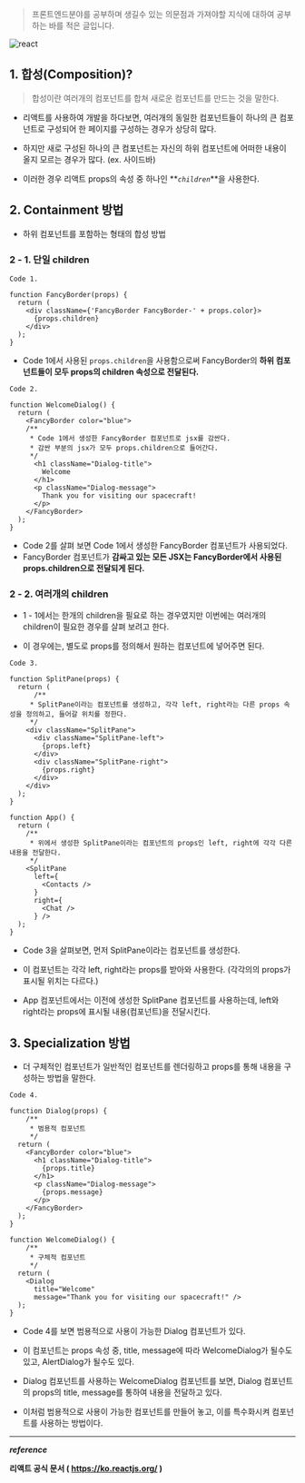 > 프론트엔드분야를 공부하며 생길수 있는 의문점과 가져야할 지식에 대하여 공부하는 바를 적은 글입니다.

![react](https://velog.velcdn.com/images/cnffjd95/post/74975bdb-7603-49d5-9e50-a9c9d8329843/image.png)

## 1. 합성(Composition)?

> 합성이란 여러개의 컴포넌트를 합쳐 새로운 컴포넌트를 만드는 것을 말한다.

- 리액트를 사용하여 개발을 하다보면, 여러개의 동일한 컴포넌트들이 하나의 큰 컴포넌트로 구성되어 한 페이지를 구성하는 경우가 상당히 많다.

- 하지만 새로 구성된 하나의 큰 컴포넌트는 자신의 하위 컴포넌트에 어떠한 내용이 올지 모르는 경우가 많다. (ex. 사이드바)

- 이러한 경우 리액트 props의 속성 중 하나인 **_`children`_**을 사용한다.

## 2. Containment 방법

- 하위 컴포넌트를 포함하는 형태의 합성 방법

### 2 - 1. 단일 children

```
Code 1.

function FancyBorder(props) {
  return (
    <div className={'FancyBorder FancyBorder-' + props.color}>
      {props.children}
    </div>
  );
}
```

- Code 1에서 사용된 `props.children`을 사용함으로써 FancyBorder의 **하위 컴포넌트들이 모두 props의 children 속성으로 전달된다.**

```
Code 2.

function WelcomeDialog() {
  return (
    <FancyBorder color="blue">
    /**
     * Code 1에서 생성한 FancyBorder 컴포넌트로 jsx를 감싼다.
     * 감싼 부분의 jsx가 모두 props.children으로 들어간다.
     */
      <h1 className="Dialog-title">
        Welcome
      </h1>
      <p className="Dialog-message">
        Thank you for visiting our spacecraft!
      </p>
    </FancyBorder>
  );
}
```

- Code 2를 살펴 보면 Code 1에서 생성한 FancyBorder 컴포넌트가 사용되었다.
- FancyBorder 컴포넌트가 **감싸고 있는 모든 JSX는 FancyBorder에서 사용된 props.children으로 전달되게 된다.**

### 2 - 2. 여러개의 children

- 1 - 1에서는 한개의 children을 필요로 하는 경우였지만 이번에는 여러개의 children이 필요한 경우를 살펴 보려고 한다.

- 이 경우에는, 별도로 props를 정의해서 원하는 컴포넌트에 넣어주면 된다.

```
Code 3.

function SplitPane(props) {
  return (
      /**
     * SplitPane이라는 컴포넌트를 생성하고, 각각 left, right라는 다른 props 속성을 정의하고, 들어갈 위치를 정한다.
     */
    <div className="SplitPane">
      <div className="SplitPane-left">
        {props.left}
      </div>
      <div className="SplitPane-right">
        {props.right}
      </div>
    </div>
  );
}

function App() {
  return (
    /**
     * 위에서 생성한 SplitPane이라는 컴포넌트의 props인 left, right에 각각 다른 내용을 전달한다.
     */
    <SplitPane
      left={
        <Contacts />
      }
      right={
        <Chat />
      } />
  );
}
```

- Code 3을 살펴보면, 먼저 SplitPane이라는 컴포넌트를 생성한다.
- 이 컴포넌트는 각각 left, right라는 props를 받아와 사용한다. (각각의의 props가 표시될 위치는 다르다.)

- App 컴포넌트에서는 이전에 생성한 SplitPane 컴포넌트를 사용하는데, left와 right라는 props에 표시될 내용(컴포넌트)을 전달시킨다.

## 3. Specialization 방법

- 더 구체적인 컴포넌트가 일반적인 컴포넌트를 렌더링하고 props를 통해 내용을 구성하는 방법을 말한다.

```
Code 4.

function Dialog(props) {
    /**
     * 범용적 컴포넌트
     */
  return (
    <FancyBorder color="blue">
      <h1 className="Dialog-title">
        {props.title}
      </h1>
      <p className="Dialog-message">
        {props.message}
      </p>
    </FancyBorder>
  );
}

function WelcomeDialog() {
    /**
     * 구체적 컴포넌트
     */
  return (
    <Dialog
      title="Welcome"
      message="Thank you for visiting our spacecraft!" />
  );
}
```

- Code 4를 보면 범용적으로 사용이 가능한 Dialog 컴포넌트가 있다.

- 이 컴포넌트는 props 속성 중, title, message에 따라 WelcomeDialog가 될수도 있고, AlertDialog가 될수도 있다.

- Dialog 컴포넌트를 사용하는 WelcomeDialog 컴포넌트를 보면, Dialog 컴포넌트의 props의 title, message를 통하여 내용을 전달하고 있다.

- 이처럼 범용적으로 사용이 가능한 컴포넌트를 만들어 놓고, 이를 특수화시켜 컴포넌트를 사용하는 방법이다.

---

**_reference_**

**리액트 공식 문서 ( https://ko.reactjs.org/ )**
